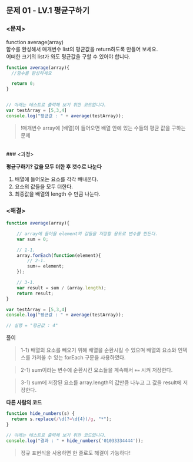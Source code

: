 ## 문제 01 - LV.1 평균구하기

### <문제>

function average(array)<br>
함수를 완성해서 매개변수 list의 평균값을 return하도록 만들어 보세요.<br>
어떠한 크기의 list가 와도 평균값을 구할 수 있어야 합니다.<br>

```js
function average(array){
  //함수를 완성하세요

  return 0;
}


// 아래는 테스트로 출력해 보기 위한 코드입니다.
var testArray = [5,3,4] 
console.log("평균값 : " + average(testArray));
```

> !매개변수 array에 [배열]이 들어오면 배열 안에 있는 수들의 평균 값을 구하는 문제

<br> 
### <과정>

**평균구하기? 값을 모두 더한 후 갯수로 나눈다**

1. 배열에 들어오는 요소를 각각 빼내온다.
2. 요소의 값들을 모두 더한다.
3. 최종값을 배열의 length 수 만큼 나눈다.


### <해결>

```js
function average(array){

	// array에 들어올 element의 값들을 저장할 용도로 변수를 만든다.
	var sum = 0;

	// 1-1.
	array.forEach(function(element){
		// 2-1. 
		sum+= element;
	});

	// 3-1.
	var result = sum / (array.length);
	return result;
}

var testArray = [5,3,4]
console.log("평균값 : " + average(testArray));

// 실행 = "평균값 : 4"

```
풀이

> 1-1) 배열의 요소를 빼오기 위해 배열을 순환시킬 수 있으며 배열의 요소와 인덱스를 가져올 수 있는 forEach 구문을 사용하였다.

> 2-1) sum이라는 변수에 순환시킨 요소들을 계속해서 `+=` 시켜 저장한다. 

> 3-1) sum에 저장된 요소를 array.length의 값만큼 나누고 그 값을 result에 저장한다.


**다른 사람의 코드**

```js
function hide_numbers(s) {
  return s.replace(/\d(?=\d{4})/g, "*");
}

// 아래는 테스트로 출력해 보기 위한 코드입니다.
console.log("결과 : " + hide_numbers('01033334444'));
```
> 정규 표현식을 사용하면 한 줄로도 해결이 가능하다!

